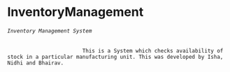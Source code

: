 # InventoryManagement
###### `Inventory Management System`
                            This is a System which checks availability of stock in a particular manufacturing unit. This was developed by Isha, Nidhi and Bhairav.
